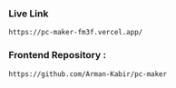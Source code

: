 

### Live Link
    https://pc-maker-fm3f.vercel.app/

### Frontend Repository :
    https://github.com/Arman-Kabir/pc-maker
